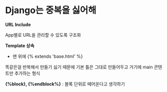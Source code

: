 # Django는 중복을 싫어해

**URL Include**

App별로 URL을 관리할 수 있도록 구조화

**Template 상속**

* 맨 위에 {% extends 'base.html' %}

똑같은걸 반복해서 만들기 싫기 때문에 기본 틀은 그대로 만들어두고 거기에 main 콘텐트만 추가하는 형식

**{%block}, {%endblock%}**
: 블록 단위로 떼어온다고 생각하기
